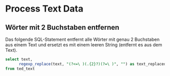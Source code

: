# Process Text Data

## Wörter mit 2 Buchstaben entfernen

Das folgende SQL-Statement entfernt alle Wörter mit genau 2 Buchstaben aus einem Text und ersetzt es mit einem leeren String \(entfernt es aus dem Text\).

```sql
select text, 
      regexp_replace(text, "(?<=\ )(.{2}?)(?=\ )", "") as text_replaced
from ted_text
```

